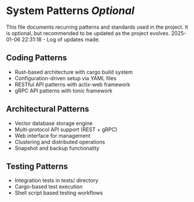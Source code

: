 # System Patterns *Optional*

This file documents recurring patterns and standards used in the project.
It is optional, but recommended to be updated as the project evolves.
2025-01-06 22:31:18 - Log of updates made.

## Coding Patterns

* Rust-based architecture with cargo build system
* Configuration-driven setup via YAML files
* RESTful API patterns with actix-web framework
* gRPC API patterns with tonic framework

## Architectural Patterns

* Vector database storage engine
* Multi-protocol API support (REST + gRPC)  
* Web interface for management
* Clustering and distributed operations
* Snapshot and backup functionality

## Testing Patterns

* Integration tests in tests/ directory
* Cargo-based test execution
* Shell script based testing workflows